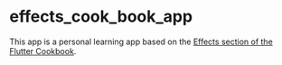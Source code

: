# effects_cook_book_app

This app is a personal learning app based on the [Effects section of the Flutter Cookbook](https://docs.flutter.dev/cookbook/effects).